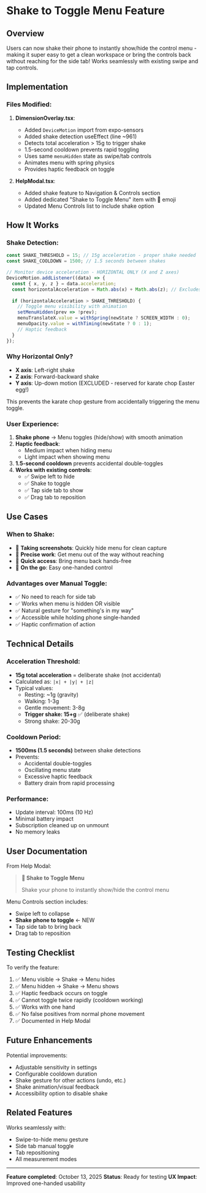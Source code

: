# Shake to Toggle Menu Feature

## Overview
Users can now shake their phone to instantly show/hide the control menu - making it super easy to get a clean workspace or bring the controls back without reaching for the side tab! Works seamlessly with existing swipe and tap controls.

## Implementation

### Files Modified:

1. **DimensionOverlay.tsx**:
   - Added `DeviceMotion` import from expo-sensors
   - Added shake detection useEffect (line ~961)
   - Detects total acceleration > 15g to trigger shake
   - 1.5-second cooldown prevents rapid toggling
   - Uses same `menuHidden` state as swipe/tab controls
   - Animates menu with spring physics
   - Provides haptic feedback on toggle

2. **HelpModal.tsx**:
   - Added shake feature to Navigation & Controls section
   - Added dedicated "Shake to Toggle Menu" item with 📳 emoji
   - Updated Menu Controls list to include shake option

## How It Works

### Shake Detection:
```typescript
const SHAKE_THRESHOLD = 15; // 15g acceleration - proper shake needed
const SHAKE_COOLDOWN = 1500; // 1.5 seconds between shakes

// Monitor device acceleration - HORIZONTAL ONLY (X and Z axes)
DeviceMotion.addListener((data) => {
  const { x, y, z } = data.acceleration;
  const horizontalAcceleration = Math.abs(x) + Math.abs(z); // Excludes Y!
  
  if (horizontalAcceleration > SHAKE_THRESHOLD) {
    // Toggle menu visibility with animation
    setMenuHidden(prev => !prev);
    menuTranslateX.value = withSpring(newState ? SCREEN_WIDTH : 0);
    menuOpacity.value = withTiming(newState ? 0 : 1);
    // Haptic feedback
  }
});
```

### Why Horizontal Only?
- **X axis**: Left-right shake
- **Z axis**: Forward-backward shake  
- **Y axis**: Up-down motion (EXCLUDED - reserved for karate chop Easter egg!)

This prevents the karate chop gesture from accidentally triggering the menu toggle.

### User Experience:
1. **Shake phone** → Menu toggles (hide/show) with smooth animation
2. **Haptic feedback**:
   - Medium impact when hiding menu
   - Light impact when showing menu
3. **1.5-second cooldown** prevents accidental double-toggles
4. **Works with existing controls**:
   - ✅ Swipe left to hide
   - ✅ Shake to toggle
   - ✅ Tap side tab to show
   - ✅ Drag tab to reposition

## Use Cases

### When to Shake:
- 📸 **Taking screenshots**: Quickly hide menu for clean capture
- 🎯 **Precise work**: Get menu out of the way without reaching
- 🔄 **Quick access**: Bring menu back hands-free
- 🏃 **On the go**: Easy one-handed control

### Advantages over Manual Toggle:
- ✅ No need to reach for side tab
- ✅ Works when menu is hidden OR visible
- ✅ Natural gesture for "something's in my way"
- ✅ Accessible while holding phone single-handed
- ✅ Haptic confirmation of action

## Technical Details

### Acceleration Threshold:
- **15g total acceleration** = deliberate shake (not accidental)
- Calculated as: `|x| + |y| + |z|`
- Typical values:
  - Resting: ~1g (gravity)
  - Walking: 1-3g
  - Gentle movement: 3-8g
  - **Trigger shake: 15+g** ✅ (deliberate shake)
  - Strong shake: 20-30g

### Cooldown Period:
- **1500ms (1.5 seconds)** between shake detections
- Prevents:
  - Accidental double-toggles
  - Oscillating menu state
  - Excessive haptic feedback
  - Battery drain from rapid processing

### Performance:
- Update interval: 100ms (10 Hz)
- Minimal battery impact
- Subscription cleaned up on unmount
- No memory leaks

## User Documentation

From Help Modal:
> **📳 Shake to Toggle Menu**
> 
> Shake your phone to instantly show/hide the control menu

Menu Controls section includes:
- Swipe left to collapse
- **Shake phone to toggle** ← NEW
- Tap side tab to bring back
- Drag tab to reposition

## Testing Checklist

To verify the feature:
1. ✅ Menu visible → Shake → Menu hides
2. ✅ Menu hidden → Shake → Menu shows
3. ✅ Haptic feedback occurs on toggle
4. ✅ Cannot toggle twice rapidly (cooldown working)
5. ✅ Works with one hand
6. ✅ No false positives from normal phone movement
7. ✅ Documented in Help Modal

## Future Enhancements

Potential improvements:
- Adjustable sensitivity in settings
- Configurable cooldown duration
- Shake gesture for other actions (undo, etc.)
- Shake animation/visual feedback
- Accessibility option to disable shake

## Related Features

Works seamlessly with:
- Swipe-to-hide menu gesture
- Side tab manual toggle
- Tab repositioning
- All measurement modes

---

**Feature completed**: October 13, 2025
**Status**: Ready for testing
**UX Impact**: Improved one-handed usability
